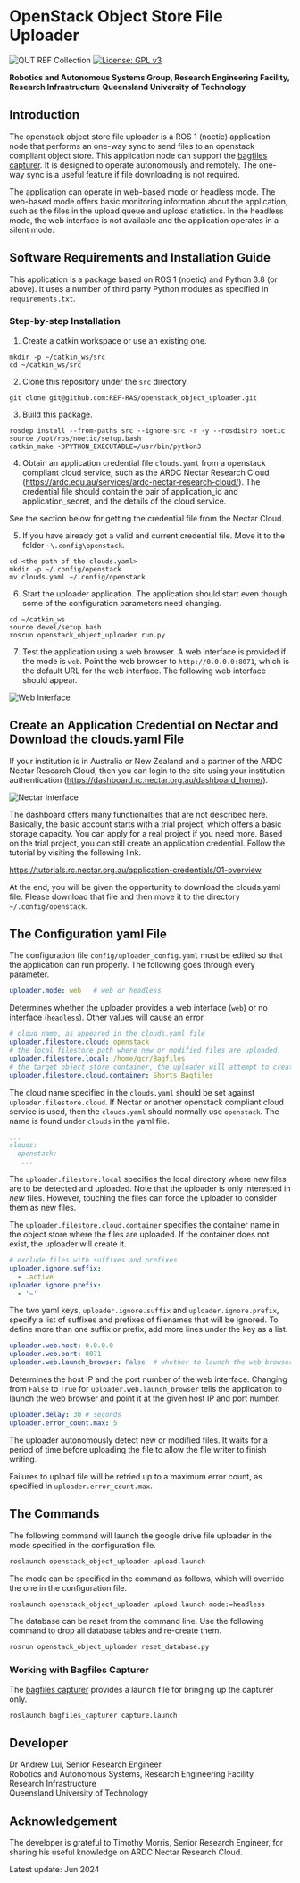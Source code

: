 # OpenStack Object Store File Uploader

![QUT REF Collection](https://badgen.net/badge/collections/QUT%20REF-RAS?icon=github) [![License: GPL v3](https://img.shields.io/badge/License-GPLv3-blue.svg)](https://www.gnu.org/licenses/gpl-3.0)

**Robotics and Autonomous Systems Group, Research Engineering Facility, Research Infrastructure** 
**Queensland University of Technology**

## Introduction

The openstack object store file uploader is a ROS 1 (noetic) application node that performs an one-way sync to send files to an openstack compliant object store. This application node can support the [bagfiles capturer](https://github.com/REF-RAS/bagfiles_capturer). It is designed to operate autonomously and remotely. The one-way sync is a useful feature if file downloading is not required.

The application can operate in web-based mode or headless mode. The web-based mode offers basic monitoring information about the application, such as the files in the upload queue and upload statistics. In the headless mode, the web interface is not available and the application operates in a silent mode.

## Software Requirements and Installation Guide

This application is a package based on ROS 1 (noetic) and Python 3.8 (or above). It uses a number of third party Python modules as specified in `requirements.txt`.

### Step-by-step Installation
1. Create a catkin workspace or use an existing one.
```
mkdir -p ~/catkin_ws/src
cd ~/catkin_ws/src
```
2. Clone this repository under the `src` directory.
```
git clone git@github.com:REF-RAS/openstack_object_uploader.git
```
3. Build this package.
```
rosdep install --from-paths src --ignore-src -r -y --rosdistro noetic
source /opt/ros/noetic/setup.bash
catkin_make -DPYTHON_EXECUTABLE=/usr/bin/python3
```
4. Obtain an application credential file `clouds.yaml` from a openstack compliant cloud service, such as the ARDC Nectar Research Cloud (https://ardc.edu.au/services/ardc-nectar-research-cloud/). The credential file should contain the pair of application_id and application_secret, and the details of the cloud service. 

See the section below for getting the credential file from the Nectar Cloud.

5. If you have already got a valid and current credential file. Move it to the folder `~\.config\openstack`.
```
cd <the path of the clouds.yaml>
mkdir -p ~/.config/openstack
mv clouds.yaml ~/.config/openstack
```

6. Start the uploader application. The application should start even though some of the configuration parameters need changing.
```
cd ~/catkin_ws
source devel/setup.bash
rosrun openstack_object_uploader run.py
```
7. Test the application using a web browser.
A web interface is provided if the mode is `web`. Point the web browser to `http://0.0.0.0:8071`, which is the default URL for the web interface. The following web interface should appear.

![Web Interface](./docs/assets/WebUploaderInterface.png)

## Create an Application Credential on Nectar and Download the clouds.yaml File

If your institution is in Australia or New Zealand and a partner of the ARDC Nectar Research Cloud, then you can login to the site using your institution authentication (https://dashboard.rc.nectar.org.au/dashboard_home/).

![Nectar Interface](./docs/assets/NectarDashboard.png)

The dashboard offers many functionalties that are not described here. Basically, the basic account starts with a trial project, which offers a basic storage capacity. You can apply for a real project if you need more.  Based on the trial project, you can still create an application credential. Follow the tutorial by visiting the following link.

https://tutorials.rc.nectar.org.au/application-credentials/01-overview

At the end, you will be given the opportunity to download the clouds.yaml file. Please download that file and then move it to the directory `~/.config/openstack`.


## The Configuration yaml File

The configuration file `config/uploader_config.yaml` must be edited so that the application can run properly. The following goes through every parameter.

```yaml
uploader.mode: web   # web or headless
```
Determines whether the uploader provides a web interface (`web`) or no interface (`headless`). Other values will cause an error.
```yaml
# cloud name, as appeared in the clouds.yaml file
uploader.filestore.cloud: openstack
# the local filestore path where new or modified files are uploaded
uploader.filestore.local: /home/qcr/Bagfiles
# the target object store container, the uploader will attempt to create if it not already exists
uploader.filestore.cloud.container: Shorts Bagfiles      
```
The cloud name specified in the `clouds.yaml` should be set against `uploader.filestore.cloud`. If Nectar or another openstack compliant cloud service is used, then the `clouds.yaml` should normally use `openstack`. The name is found under `clouds` in the yaml file.
```yaml
...
clouds:
  openstack:
   ...
```

The `uploader.filestore.local` specifies the local directory where new files are to be detected and uploaded. Note that the uploader is only interested in _new_ files. However, touching the files can force the uploader to consider them as new files.

The `uploader.filestore.cloud.container` specifies the container name in the object store where the files are uploaded. If the container does not exist, the uploader will create it.

```yaml
# exclude files with suffixes and prefixes
uploader.ignore.suffix:
  - .active
uploader.ignore.prefix:
  - '~'
```
The two yaml keys, `uploader.ignore.suffix` and `uploader.ignore.prefix`, specify a list of suffixes and prefixes of filenames that will be ignored. To define more than one suffix or prefix, add more lines under the key as a list. 

```yaml
uploader.web.host: 0.0.0.0
uploader.web.port: 8071
uploader.web.launch_browser: False  # whether to launch the web browser when the application starts
```
Determines the host IP and the port number of the web interface. Changing from `False` to `True` for `uploader.web.launch_browser` tells the application to launch the web browser and point it at the given host IP and port number.

```yaml
uploader.delay: 30 # seconds
uploader.error_count.max: 5  
```
The uploader autonomously detect new or modified files. It waits for a period of time before uploading the file to allow the file writer to finish writing. 

Failures to upload file will be retried up to a maximum error count, as specified in `uploader.error_count.max`. 

## The Commands

The following command will launch the google drive file uploader in the mode specified in the configuration file.
```bash
roslaunch openstack_object_uploader upload.launch
```
The mode can be specified in the command as follows, which will override the one in the configuration file. 
```bash
roslaunch openstack_object_uploader upload.launch mode:=headless
```
The database can be reset from the command line. Use the following command to drop all database tables and re-create them.
```bash
rosrun openstack_object_uploader reset_database.py
```

### Working with Bagfiles Capturer

The [bagfiles capturer](https://github.com/REF-RAS/bagfiles_capturer) provides a launch file for bringing up the capturer only.

```bash
roslaunch bagfiles_capturer capture.launch
```

## Developer

Dr Andrew Lui, Senior Research Engineer <br />
Robotics and Autonomous Systems, Research Engineering Facility <br />
Research Infrastructure <br />
Queensland University of Technology <br />

## Acknowledgement

The developer is grateful to Timothy Morris, Senior Research Engineer, for sharing his useful knowledge on ARDC Nectar Research Cloud.

Latest update: Jun 2024